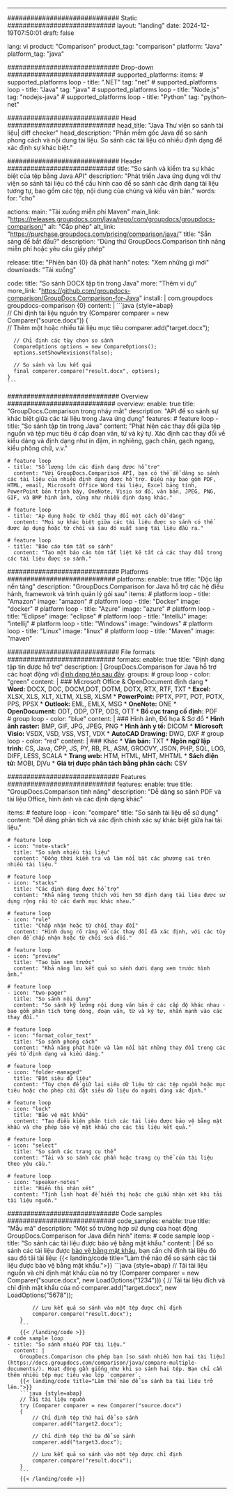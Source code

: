 
---
############################# Static ############################
layout: "landing"
date: 2024-12-19T07:50:01
draft: false

lang: vi
product: "Comparison"
product_tag: "comparison"
platform: "Java"
platform_tag: "java"

############################# Drop-down ############################
supported_platforms:
  items:
    # supported_platforms loop
    - title: ".NET"
      tag: "net"
    # supported_platforms loop
    - title: "Java"
      tag: "java"
    # supported_platforms loop
    - title: "Node.js"
      tag: "nodejs-java"
    # supported_platforms loop
    - title: "Python"
      tag: "python-net"

############################# Head ############################
head_title: "Java Thư viện so sánh tài liệu| diff checker"
head_description: "Phần mềm gốc Java để so sánh phong cách và nội dung tài liệu. So sánh các tài liệu có nhiều định dạng để xác định sự khác biệt."

############################# Header ############################
title: "So sánh và kiểm tra sự khác biệt của tệp bằng Java API"
description: "Phát triển Java ứng dụng với thư viện so sánh tài liệu có thể cấu hình cao để so sánh các định dạng tài liệu tương tự, bao gồm các tệp, nội dung của chúng và kiểu văn bản."
words:
  for: "cho"

actions:
  main: "Tải xuống miễn phí Maven"
  main_link: "https://releases.groupdocs.com/java/repo/com/groupdocs/groupdocs-comparison/"
  alt: "Cấp phép"
  alt_link: "https://purchase.groupdocs.com/pricing/comparison/java/"
  title: "Sẵn sàng để bắt đầu?"
  description: "Dùng thử GroupDocs.Comparison tính năng miễn phí hoặc yêu cầu giấy phép"

release:
  title: "Phiên bản {0} đã phát hành"
  notes: "Xem những gì mới"
  downloads: "Tải xuống"

code:
  title: "So sánh DOCX tập tin trong Java"
  more: "Thêm ví dụ"
  more_link: "https://github.com/groupdocs-comparison/GroupDocs.Comparison-for-Java"
  install: |
    <dependency>
      <groupId>com.groupdocs</groupId>
      <artifactId>groupdocs-comparison</artifactId>
      <version>{0}</version>
    </dependency>
  content: |
    ```java {style=abap}  
    // Chỉ định tài liệu nguồn
    try (Comparer comparer = new Comparer("source.docx"))
    {    
      // Thêm một hoặc nhiều tài liệu mục tiêu
      comparer.add("target.docx");

      // Chỉ định các tùy chọn so sánh
      CompareOptions options = new CompareOptions();
      options.setShowRevisions(false);

      // So sánh và lưu kết quả
      final comparer.compare("result.docx", options);
    }    
    ```

############################# Overview ############################
overview:
  enable: true
  title: "GroupDocs.Comparison trong nháy mắt"
  description: "API để so sánh sự khác biệt giữa các tài liệu trong Java ứng dụng"
  features:
    # feature loop
    - title: "So sánh tập tin trong Java"
      content: "Phát hiện các thay đổi giữa tệp nguồn và tệp mục tiêu ở cấp đoạn văn, từ và ký tự. Xác định các thay đổi về kiểu dáng và định dạng như in đậm, in nghiêng, gạch chân, gạch ngang, kiểu phông chữ, v.v."

    # feature loop
    - title: "Số lượng lớn các định dạng được hỗ trợ"
      content: "Với GroupDocs.Comparison API, bạn có thể dễ dàng so sánh các tài liệu của nhiều định dạng được hỗ trợ. Điều này bao gồm PDF, HTML, email, Microsoft Office Word tài liệu, Excel bảng tính, PowerPoint bản trình bày, OneNote, Visio sơ đồ, văn bản, JPEG, PNG, GIF, và BMP hình ảnh, cũng như nhiều định dạng khác."

    # feature loop
    - title: "Áp dụng hoặc từ chối thay đổi một cách dễ dàng"
      content: "Mọi sự khác biệt giữa các tài liệu được so sánh có thể được áp dụng hoặc từ chối và sau đó xuất sang tài liệu đầu ra."

    # feature loop
    - title: "Báo cáo tóm tắt so sánh"
      content: "Tạo một báo cáo tóm tắt liệt kê tất cả các thay đổi trong các tài liệu được so sánh."

############################# Platforms ############################
platforms:
  enable: true
  title: "Độc lập nền tảng"
  description: "GroupDocs.Comparison for Java hỗ trợ các hệ điều hành, framework và trình quản lý gói sau"
  items:
    # platform loop
    - title: "Amazon"
      image: "amazon"
    # platform loop
    - title: "Docker"
      image: "docker"
    # platform loop
    - title: "Azure"
      image: "azure"
    # platform loop
    - title: "Eclipse"
      image: "eclipse"
    # platform loop
    - title: "IntelliJ"
      image: "intellij"
    # platform loop
    - title: "Windows"
      image: "windows"
    # platform loop
    - title: "Linux"
      image: "linux"
    # platform loop
    - title: "Maven"
      image: "maven"

############################# File formats ############################
formats:
  enable: true
  title: "Định dạng tập tin được hỗ trợ"
  description: |
    GroupDocs.Comparison for Java hỗ trợ các hoạt động với [định dạng tệp sau đây](https://docs.groupdocs.com/comparison/java/supported-document-formats/).
  groups:
    # group loop
    - color: "green"
      content: |
        ### Microsoft Office & OpenDocument định dạng
        * **Word:** DOCX, DOC, DOCM,DOT, DOTM, DOTX, RTX, RTF, TXT
        * **Excel:** XLSX, XLS, XLT, XLTM, XLSB, XLSM
        * **PowerPoint:** PPTX, PPT, POT, POTX, PPS, PPSX
        * **Outlook:** EML, EMLX, MSG
        * **OneNote:** ONE
        * **OpenDocument:** ODT, ODP, OTP, ODS, OTT
        * **Bố cục trang cố định:** PDF        
    # group loop
    - color: "blue"
      content: |
        ### Hình ảnh, Đồ họa & Sơ đồ
        * **Hình ảnh raster:** BMP, GIF, JPG, JPEG, PNG
        * **Hình ảnh y tế:** DICOM
        * **Microsoft Visio:** VSDX, VSD, VSS, VST, VDX
        * **AutoCAD Drawing:** DWG, DXF
      # group loop
    - color: "red"
      content: |
        ### Khác
        * **Văn bản:** TXT
        * **Ngôn ngữ lập trình:** CS, Java, CPP, JS, PY, RB, PL, ASM, GROOVY, JSON, PHP, SQL, LOG, DIFF, LESS, SCALA
        * **Trang web:** HTM, HTML, MHT, MHTML
        * **Sách điện tử:** MOBI, DjVu
        * **Giá trị được phân tách bằng phân cách:** CSV

############################# Features ############################
features:
  enable: true
  title: "GroupDocs.Comparison tính năng"
  description: "Dễ dàng so sánh PDF và tài liệu Office, hình ảnh và các định dạng khác"

  items:
    # feature loop
    - icon: "compare"
      title: "So sánh tài liệu dễ sử dụng"
      content: "Dễ dàng phân tích và xác định chính xác sự khác biệt giữa hai tài liệu."

    # feature loop
    - icon: "note-stack"
      title: "So sánh nhiều tài liệu"
      content: "Đồng thời kiểm tra và làm nổi bật các phương sai trên nhiều tài liệu."

    # feature loop
    - icon: "stacks"
      title: "Các định dạng được hỗ trợ"
      content: "Khả năng tương thích với hơn 50 định dạng tài liệu được sử dụng rộng rãi từ các danh mục khác nhau."

    # feature loop
    - icon: "rule"
      title: "Chấp nhận hoặc từ chối thay đổi"
      content: "Hình dung rõ ràng về các thay đổi đã xác định, với các tùy chọn để chấp nhận hoặc từ chối sửa đổi."

    # feature loop
    - icon: "preview"
      title: "Tạo bản xem trước"
      content: "Khả năng lưu kết quả so sánh dưới dạng xem trước hình ảnh."

    # feature loop
    - icon: "two-pager"
      title: "So sánh nội dung"
      content: "So sánh kỹ lưỡng nội dung văn bản ở các cấp độ khác nhau - bao gồm phân tích từng dòng, đoạn văn, từ và ký tự, nhấn mạnh vào các thay đổi."

    # feature loop
    - icon: "format_color_text"
      title: "So sánh phong cách"
      content: "Khả năng phát hiện và làm nổi bật những thay đổi trong các yếu tố định dạng và kiểu dáng."

    # feature loop
    - icon: "folder-managed"
      title: "Đặt siêu dữ liệu"
      content: "Tùy chọn để giữ lại siêu dữ liệu từ các tệp nguồn hoặc mục tiêu hoặc cho phép cài đặt siêu dữ liệu do người dùng xác định."

    # feature loop
    - icon: "lock"
      title: "Bảo vệ mật khẩu"
      content: "Tạo điều kiện phân tích các tài liệu được bảo vệ bằng mật khẩu và cho phép bảo vệ mật khẩu cho các tài liệu kết quả."

    # feature loop
    - icon: "select"
      title: "So sánh các trang cụ thể"
      content: "Tải và so sánh các phần hoặc trang cụ thể của tài liệu theo yêu cầu."

    # feature loop
    - icon: "speaker-notes"
      title: "Hiển thị nhận xét"
      content: "Tính linh hoạt để hiển thị hoặc che giấu nhận xét khi tải tài liệu nguồn."

############################# Code samples ############################
code_samples:
  enable: true
  title: "Mẫu mã"
  description: "Một số trường hợp sử dụng của hoạt động GroupDocs.Comparison for Java điển hình"
  items:
    # code sample loop
    - title: "So sánh các tài liệu được bảo vệ bằng mật khẩu."
      content: |
        Để so sánh các tài liệu được [bảo vệ bằng mật khẩu](https://docs.groupdocs.com/comparison/java/load-password-protected-documents/), bạn cần chỉ định tài liệu đó sau đó tải tài liệu:
        {{< landing/code title="Làm thế nào để so sánh các tài liệu được bảo vệ bằng mật khẩu.">}}
        ```java {style=abap}
        // Tải tài liệu nguồn và chỉ định mật khẩu của nó
        try (Comparer comparer = new Comparer("source.docx", new LoadOptions("1234")))
        {
            // Tải tài liệu đích và chỉ định mật khẩu của nó
            comparer.add("target.docx", new LoadOptions("5678"));
        
            // Lưu kết quả so sánh vào một tệp được chỉ định
            comparer.compare("result.docx");
        }
        ```
        {{< /landing/code >}}
    # code sample loop
    - title: "So sánh nhiều PDF tài liệu."
      content: |
        GroupDocs.Comparison cho phép bạn [so sánh nhiều hơn hai tài liệu](https://docs.groupdocs.com/comparison/java/compare-multiple-documents/). Hoạt động gần giống như khi so sánh hai tệp. Bạn chỉ cần thêm nhiều tệp mục tiêu vào lớp `comparer`.
        {{< landing/code title="Làm thế nào để so sánh ba tài liệu trở lên.">}}
        ```java {style=abap}   
        // Tải tài liệu nguồn
        try (Comparer comparer = new Comparer("source.docx") 
        {
            // Chỉ định tệp thứ hai để so sánh
            comparer.add("target2.docx");

            // Chỉ định tệp thứ ba để so sánh
            comparer.add("target3.docx");

            // Lưu kết quả so sánh vào một tệp được chỉ định
            comparer.compare("result.docx");
        }
        ```
        {{< /landing/code >}}

---

